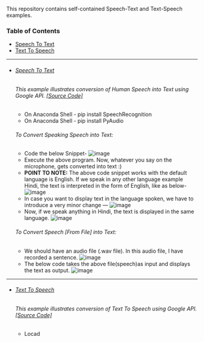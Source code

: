This repository contains self-contained Speech-Text and Text-Speech examples.

### Table of Contents
  - <a href='#speech-to-text'>Speech To Text</a> 
  - <a href='#text-to-speech'>Text To Speech</a> 

<hr>

- ###### [Speech To Text](https://github.com/rahulvaish/SpeechToText_TextToSpeech-Python/tree/SpeechToText) 
   ###### This example illustrates conversion of Human Speech into Text using Google API. [[Source Code]](https://github.com/rahulvaish/SpeechToText_TextToSpeech-Python/tree/SpeechToText)
   * On Anaconda Shell - pip install SpeechRecognition
   * On Anaconda Shell - pip install PyAudio
   ###### To Convert Speaking Speech into Text:
   * Code the below Snippet-
![image](https://user-images.githubusercontent.com/689226/50304396-d6bfda80-04b5-11e9-93c6-bc3bcd483784.png)
   * Execute the above program. Now, whatever you say on the microphone, gets converted into text :)   
   * **POINT TO NOTE:** The above code snippet works with the default language is English. If we speak in any other language example Hindi, the text is interpreted in the form of English, like as below-
 ![image](https://user-images.githubusercontent.com/689226/50304396-d6bfda80-04b5-11e9-93c6-bc3bcd483784.png)
   * In case you want to display text in the language spoken, we have to introduce a very minor change —
  ![image](https://user-images.githubusercontent.com/689226/50304523-30280980-04b6-11e9-985e-a7bd629e46dd.png)
   * Now, if we speak anything in Hindi, the text is displayed in the same language.
 ![image](https://user-images.githubusercontent.com/689226/50304603-69f91000-04b6-11e9-9cc7-802cfc36f1de.png)
 
   ###### To Convert Speech [From File] into Text:

   * We should have an audio file (.wav file).  In this audio file, I have recorded a sentence.
  ![image](https://user-images.githubusercontent.com/689226/50305160-0ec81d00-04b8-11e9-8861-ccb5caaa92b9.png)
   * The below code takes the above file(speech)as input and displays the text as output.
![image](https://user-images.githubusercontent.com/689226/50305253-41721580-04b8-11e9-8b7a-e06afc11fe3b.png)


<hr>

- ###### [Text To Speech](https://github.com/rahulvaish/SpeechToText_TextToSpeech-Python/tree/TextToSpeech) 
   ###### This example illustrates conversion of Text To Speech using Google API. [[Source Code]](https://github.com/rahulvaish/SpeechToText_TextToSpeech-Python/tree/TextToSpeech)
   * Locad


